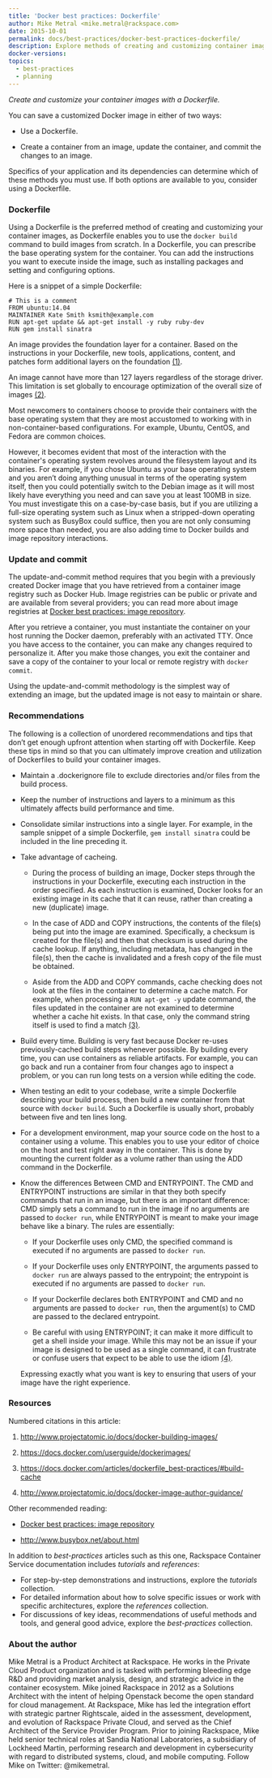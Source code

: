 ```yaml
---
title: 'Docker best practices: Dockerfile'
author: Mike Metral <mike.metral@rackspace.com>
date: 2015-10-01
permalink: docs/best-practices/docker-best-practices-dockerfile/
description: Explore methods of creating and customizing container images
docker-versions:
topics:
  - best-practices
  - planning
---
```


*Create and customize your container images with a Dockerfile.*

You can save a customized Docker image in either of two ways:

- Use a Dockerfile.

- Create a container from an image,
  update the container,
  and commit the changes to an image.

Specifics of your application and its dependencies can determine which
of these methods you must use. If both options are available to you,
consider using a Dockerfile.

### Dockerfile

Using a Dockerfile is the preferred method of creating and customizing your
container images, as Dockerfile enables you to use
the `docker build` command to
build images from scratch. In a Dockerfile, you can prescribe the base
operating system for the container. You can add the instructions you want to
execute inside the image, such as installing packages and setting and
configuring options.

Here is a snippet of a simple Dockerfile:

````
# This is a comment
FROM ubuntu:14.04
MAINTAINER Kate Smith ksmith@example.com
RUN apt-get update && apt-get install -y ruby ruby-dev
RUN gem install sinatra
````

An image provides the foundation layer for a container.
Based on the instructions in your Dockerfile,
new tools, applications, content, and patches form additional layers
on the foundation [(1)](#resources).

An image cannot have more than 127 layers regardless of the
storage driver. This limitation is set globally to encourage
optimization of the overall size of images [(2)](#resources).

Most newcomers to containers choose to provide their containers with
the base operating system that they are most accustomed to working with
in non-container-based configurations. For example, Ubuntu, CentOS, and Fedora
are common choices.

However, it becomes evident that most of the interaction with the container's
operating system revolves around the filesystem layout and its binaries.
For example,
if you chose Ubuntu as your base operating system and you aren’t doing anything
unusual in terms of the operating system itself, then you could potentially
switch to the Debian image as it will most likely have everything you need and
can save you at least 100MB in size.
You must investigate this on a case-by-case basis,
but if you are utilizing a full-size operating system such as Linux
when a stripped-down operating system such as BusyBox could suffice,
then you are not only consuming more space than needed, you are also adding
time to Docker builds and image repository interactions.

### Update and commit

The update-and-commit method requires that you begin with a previously created
Docker image that you have retrieved from a container
image registry such as Docker Hub.
Image registries can be public or private and are available from several providers;
you can read more about image registries at
[Docker best practices: image repository](/docker-best-practices-image-repository/).

After you retrieve a container, you must
instantiate the container on your host
running the Docker daemon, preferably with an activated TTY. Once you
have access to the container, you can make any changes required to
personalize it. After you make those changes, you exit the container and
save a copy of the container to your local or
remote registry with `docker commit`.

Using the update-and-commit methodology is the simplest way of
extending an image, but the updated image is not easy to maintain or share.

### Recommendations

The following is a collection of unordered recommendations and tips
that don’t get enough upfront attention when starting off with Dockerfile.
Keep these tips in mind so that you can ultimately improve
creation and utilization of Dockerfiles to build your container images.

- Maintain a .dockerignore file to exclude directories and/or files from
  the build process.

- Keep the number of instructions and layers to a minimum as this
  ultimately affects build performance and time.

- Consolidate similar instructions into a single layer.
  For example, in the sample snippet of a simple Dockerfile,
  `gem install sinatra` could be included in the line preceding it.

- Take advantage of cacheing.

  - During the process of building an image, Docker steps
    through the instructions in your Dockerfile, executing each instruction in
    the order specified. As each instruction is examined, Docker looks
    for an existing image in its cache that it can reuse, rather
    than creating a new (duplicate) image.

  - In the case of ADD and COPY instructions, the contents of
    the file(s) being put into the image are examined.
    Specifically, a checksum is created for the file(s) and then that
    checksum is used during the cache lookup. If anything, including metadata, has
    changed in the file(s), then the cache
    is invalidated and a fresh copy of the file must be obtained.

  - Aside from the ADD and COPY commands, cache checking does not
    look at the files in the container to determine a cache match.
    For example, when processing a `RUN apt-get -y` update
    command, the files updated in the container are not
    examined to determine whether a cache hit exists. In that case, only
    the command string itself is used to find a match [(3)](#resources).

- Build every time. Building is very fast because Docker re-uses
  previously-cached build steps whenever possible.
  By building every time, you can use containers as reliable artifacts.
  For example,
  you can go back and run a container from four changes ago to inspect a
  problem, or you can run long tests on a version while editing the code.

- When testing an edit to your codebase, write a simple Dockerfile
  describing your build process, then
  build a new container from that source with `docker build`.
  Such a Dockerfile is usually short, probably between five and ten lines long.

- For a development environment, map your source code on the host to
  a container using a volume. This enables you to use your editor of
  choice on the host and test right away in the container.
  This is done by mounting the current folder as a volume
  rather than using the ADD command in the Dockerfile.

- Know the differences Between CMD and ENTRYPOINT.
  The CMD and ENTRYPOINT instructions are similar in that they both specify
  commands that run in an image, but there is an important
  difference: CMD simply sets a command to run in the image if
  no arguments are passed to `docker run`, while ENTRYPOINT is
  meant to make your image behave like a binary. The rules are
  essentially:

  - If your Dockerfile uses only CMD, the specified command is executed
    if no arguments are passed to `docker run`.

  - If your Dockerfile uses only ENTRYPOINT, the arguments passed to
    `docker run` are always passed to the entrypoint; the entrypoint
    is executed if no arguments are passed to `docker run`.

  - If your Dockerfile declares both ENTRYPOINT and CMD
    and no arguments are passed to `docker run`, then the argument(s)
    to CMD are passed to the declared entrypoint.

  - Be careful with using ENTRYPOINT; it can make it more difficult to
    get a shell inside your image. While this may not be an issue if your
    image is designed to be used as a single command, it can frustrate or
    confuse users that expect to be able to use the idiom [(4)](#resources).

  Expressing exactly what you want is key
  to ensuring that users of your image have the right experience.

<a name="resources"></a>
### Resources

Numbered citations in this article:

1. <http://www.projectatomic.io/docs/docker-building-images/>

2. <https://docs.docker.com/userguide/dockerimages/>

3. <https://docs.docker.com/articles/dockerfile_best-practices/#build-cache>

4. <http://www.projectatomic.io/docs/docker-image-author-guidance/>

Other recommended reading:

- [Docker best practices: image repository](/docker-best-practices-image-repository/)

- <http://www.busybox.net/about.html>

In addition to *best-practices* articles such as this one,
Rackspace Container Service documentation includes *tutorials* and *references*:

* For step-by-step demonstrations and instructions, explore the *tutorials* collection.
* For detailed information about how to solve specific issues or work with specific architectures,
  explore the *references* collection.
* For discussions of key ideas, recommendations of useful methods and tools, and
  general good advice, explore the *best-practices* collection.

### About the author

Mike Metral is a Product Architect at Rackspace. He works in the Private Cloud Product organization and is tasked with performing bleeding edge R&D and providing market analysis, design, and strategic advice in the container ecosystem. Mike joined Rackspace in 2012 as a Solutions Architect with the intent of helping Openstack become the open standard for cloud management. At Rackspace, Mike has led the integration effort with strategic partner Rightscale, aided in the assessment, development, and evolution of Rackspace Private Cloud, and served as the Chief Architect of the Service Provider Program. Prior to joining Rackspace, Mike held senior technical roles at Sandia National Laboratories, a subsidiary of Lockheed Martin, performing research and development in cybersecurity with regard to distributed systems, cloud, and mobile computing. Follow Mike on Twitter: @mikemetral.
